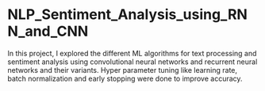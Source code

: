 # NLP_Sentiment_Analysis_using_RNN_and_CNN

In this project, I explored the different ML algorithms for text processing and sentiment analysis using convolutional neural networks and recurrent neural networks and their variants. Hyper parameter tuning like learning rate, batch normalization and early stopping were done to improve accuracy. 
